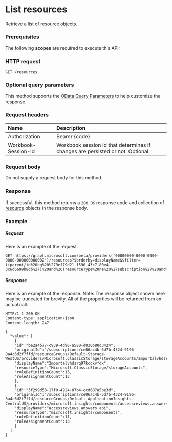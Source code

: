 # List resources

Retrieve a list of resource objects.
### Prerequisites
The following **scopes** are required to execute this API: 
### HTTP request
<!-- { "blockType": "ignored" } -->
```http
GET /resources
```
### Optional query parameters
This method supports the [OData Query Parameters](http://graph.microsoft.io/docs/overview/query_parameters) to help customize the response.

### Request headers
| Name      |Description|
|:----------|:----------|
| Authorization  | Bearer {code}|
| Workbook-Session-Id  | Workbook session Id that determines if changes are persisted or not. Optional.|

### Request body
Do not supply a request body for this method.
### Response
If successful, this method returns a `200 OK` response code and collection of [resource](../resources/resource.md) objects in the response body.
### Example
##### Request
Here is an example of the request.
<!-- {
  "blockType": "request",
  "name": "get_resources"
}-->
```http
GET https://graph.microsoft.com/beta/providers('00000000-0000-0000-0000-000000000002')/resources?$orderby=displayName&$filter=((parent/id%20eq%20%279ef79d21-f590-43c7-80e4-3c6d6699b8db%27)%20and%20(resourceType%20ne%20%27subscription%27%20and%20resourceType%20ne%20%27resourcegroup%27))&$expand=parent 
```
##### Response
Here is an example of the response. Note: The response object shown here may be truncated for brevity. All of the properties will be returned from an actual call.
<!-- {
  "blockType": "response",
  "truncated": true,
  "@odata.type": "microsoft.graph.resource",
  "isCollection": true
} -->
```http
HTTP/1.1 200 OK
Content-type: application/json
Content-length: 247

{
  "value": [
	{
	"id":"be2a4b77-c939-4d96-a580-d030b80d3424",
	"originalId":"/subscriptions/ce06ac4b-5d7b-4324-9196-8a4c6d2f7ffd/resourceGroups/Default-Storage-WestUS/providers/Microsoft.ClassicStorage/storageAccounts/2mportalvhdsrq97kcckvfdx",
	"displayName":"2mportalvhdsrq97kcckvfdx",
	"resourceType":"Microsoft.ClassicStorage/storageAccounts",
	"roleDefinitionCount":13,
	"roleAssignmentCount":13
    },
	{
	"id":"3f299d53-17f0-4924-87b4-ccd607a5be3d",
	"originalId":"/subscriptions/ce06ac4b-5d7b-4324-9196-8a4c6d2f7ffd/resourceGroups/Default-ApplicationInsights-CentralUS/providers/microsoft.insights/components/accessreviews.answers.api",
	"displayName":"accessreviews.answers.api",
	"resourceType":"microsoft.insights/components",
	"roleDefinitionCount":11,
	"roleAssignmentCount":13
    }
  ]
}
```

<!-- uuid: 8fcb5dbc-d5aa-4681-8e31-b001d5168d79
2015-10-25 14:57:30 UTC -->
<!-- {
  "type": "#page.annotation",
  "description": "List resources",
  "keywords": "",
  "section": "documentation",
  "tocPath": ""
}-->
